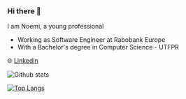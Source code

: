 ### Hi there 👋

I am Noemi, a young professional

- Working as Software Engineer at Rabobank Europe
- With a Bachelor's degree in Computer Science - UTFPR

:globe_with_meridians: [Linkedin](https://www.linkedin.com/in/noemi-scherer-1b910414a)

![Github stats](https://github-readme-stats.vercel.app/api?username=noemis13&theme=merko&show_icons=true)


[![Top Langs](https://github-readme-stats.vercel.app/api/top-langs/?username=noemis13&langs_count=8)](https://github.com/anuraghazra/github-readme-stats)



<!--
**noemis13/noemis13** is a ✨ _special_ ✨ repository because its `README.md` (this file) appears on your GitHub profile.

Here are some ideas to get you started:

- 🔭 I’m currently working on ...
- 🌱 I’m currently learning ...
- 👯 I’m looking to collaborate on ...
- 🤔 I’m looking for help with ...
- 💬 Ask me about ...
- 📫 How to reach me: ...
- 😄 Pronouns: ...
- ⚡ Fun fact: ...
-->
